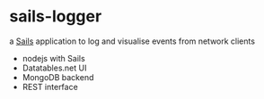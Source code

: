 # sails-logger

a [Sails](http://sailsjs.org) application to log and visualise events from network clients

* nodejs with Sails
* Datatables.net UI
* MongoDB backend
* REST interface
